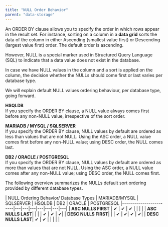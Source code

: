 ```yaml
---
title: "NULL Order Behavior"
parent: "data-storage"
---
```


An ORDER BY clause allows you to specify the order in which rows appear in the result set. For instance, sorting on a column in a **data grid** sorts the data of the column in either Ascending (smallest value first) or Descending (largest value first) order. The default order is ascending.

However, NULL is a special marker used in Structured Query Language (SQL) to indicate that a data value does not exist in the database.

In case we have NULL values in the column and a sort is applied on the column, the decision whether the NULLs should come first or last varies per database type. 

We will explain default NULL values ordering behaviour, per database type, going forward.

**HSQLDB**<br />
If you specify the ORDER BY clause, a NULL value always comes first before any non-NULL value, irrespective of the sort order.

**MARIADB / MYSQL / SQLSERVER**<br />
If you specify the ORDER BY clause, NULL values by default are ordered as less than values that are not NULL. Using the ASC order, a NULL value comes first before any non-NULL value; using DESC order, the NULL comes last.

**DB2 / ORACLE / POSTGRESQL** <br />
If you specify the ORDER BY clause, NULL values by default are ordered as more than values that are not NULL. Using the ASC order, a NULL value comes after any non-NULL value; using DESC order, the NULL comes first.

The following overview summarizes the NULLs default sort ordering provided by different database types.

| NULL Ordering Behavior/ Database Types  | MARIADB/MYSQL | SQLSERVER | HSQLDB | DB2 | ORACLE | POSTGRESQL
|------------------------|---|---|---|---|---|---|---|
| **ASC NULLS FIRST** | ✔ | ✔ |  ✔  |    |  |   |
| **ASC NULLS LAST**|  |   |   |  ✔ |  ✔ |  ✔|
| **DESC NULLS FIRST**|   |   | ✔ |  ✔| ✔  | ✔|
| **DESC NULLS LAST**| ✔ | ✔  |  |   |   |  |
